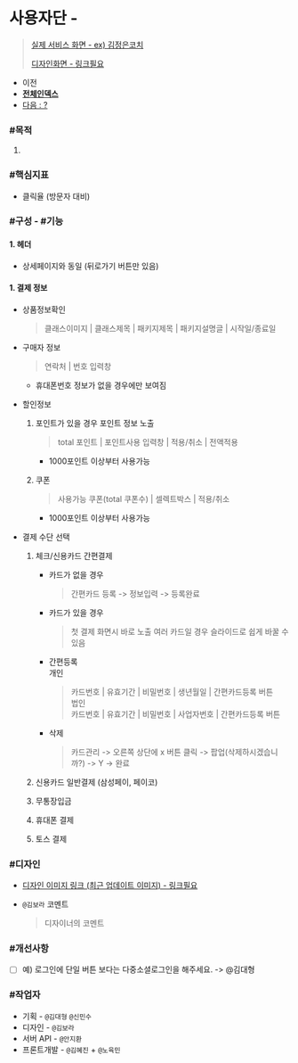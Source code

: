 # 사용자단 - 

> [실제 서비스 화면 - ex) 김정은코치](https://www.modooclass.net/class/pay/payinfo/507/224)
>
> [디자인화면 - 링크필요]() 



- 이전      
- [**전체인덱스**](../README.md)     
- [다음 : ?]()



### **#목적**

1. 



### #핵심지표

- 클릭율 (방문자 대비)



### **#구성 - #기능**

#### 1. 헤더 
- 상세페이지와 동일 (뒤로가기 버튼만 있음)

#### 1. 결제 정보
- 상품정보확인
    > 클래스이미지 | 클래스제목 | 패키지제목 | 패키지설명글 | 시작일/종료일 

- 구매자 정보  
    > 연락처 | 번호 입력창   
    - 휴대폰번호 정보가 없을 경우에만 보여짐
    

- 할인정보  
    1. 포인트가 있을 경우 포인트 정보 노출  
        > total 포인트 | 포인트사용 입력창 | 적용/취소 | 전액적용   
        - 1000포인트 이상부터 사용가능         

    1. 쿠폰  
        > 사용가능 쿠폰(total 쿠폰수) | 셀렉트박스 | 적용/취소
        - 1000포인트 이상부터 사용가능          

- 결제 수단 선택  
    1. 체크/신용카드 간편결제        
        - 카드가 없을 경우
            > 간편카드 등록 -> 정보입력 -> 등록완료
        - 카드가 있을 경우
            > 첫 결제 화면시 바로 노출
            > 여러 카드일 경우 슬라이드로 쉽게 바꿀 수 있음
        - 간편등록  
            개인  
            > 카드번호 | 유효기간 | 비밀번호 | 생년월일 | 간편카드등록 버튼  
            법인  
            > 카드번호 | 유효기간 | 비밀번호 | 사업자번호 | 간편카드등록 버튼
        - 삭제
            > 카드관리 -> 오른쪽 상단에 x 버튼 클릭 -> 팝업(삭제하시겠습니까?) -> Y -> 완료


    1. 신용카드 일반결제 (삼성페이, 페이코)
    1. 무통장입금
    1. 휴대폰 결제
    1. 토스 결제
    


### **#디자인**

- [디자인 이미지 링크 (최근 업데이트 이미지) - 링크필요]()

- `@김보라`  코멘트

  > 디자이너의 코멘트



### #개선사항

- [ ] 예) 로그인에 단일 버튼 보다는 다중소셜로그인을 해주세요. -> @김대형



### **#작업자**

- 기획 - `@김대형` `@신민수`
- 디자인 - `@김보라`
- 서버 API - `@안지환`
- 프론트개발 - `@김혜진`  + `@노육민`


